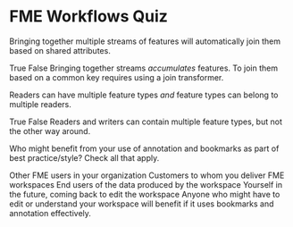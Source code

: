 # FME Workflows Quiz

<quiz name="">
  <question>
    <p>
    Bringing together multiple streams of features will automatically join them based on shared attributes.
    </p>
    <answer>True</answer>
    <answer correct>False</answer>
    <explanation>Bringing together streams <i>accumulates</i> features. To join them based on a common key requires using a join transformer.</explanation>
  </question>
  <question>
    <p>
    Readers can have multiple feature types <i>and</i> feature types can belong to multiple readers.
    </p>
    <answer>True</answer>
    <answer correct>False</answer>
    <explanation>Readers and writers can contain multiple feature types, but not the other way around.</explanation>
  </question>
  <question multiple>
    <p>
    Who might benefit from your use of annotation and bookmarks as part of best practice/style? Check all that apply.
    </p>
    <answer correct>Other FME users in your organization</answer>
    <answer correct>Customers to whom you deliver FME workspaces</answer>
    <answer>End users of the data produced by the workspace</answer>
    <answer correct>Yourself in the future, coming back to edit the workspace</answer>
    <explanation>Anyone who might have to edit or understand your workspace will benefit if it uses bookmarks and annotation effectively.</explanation>
  </question>
</quiz>
